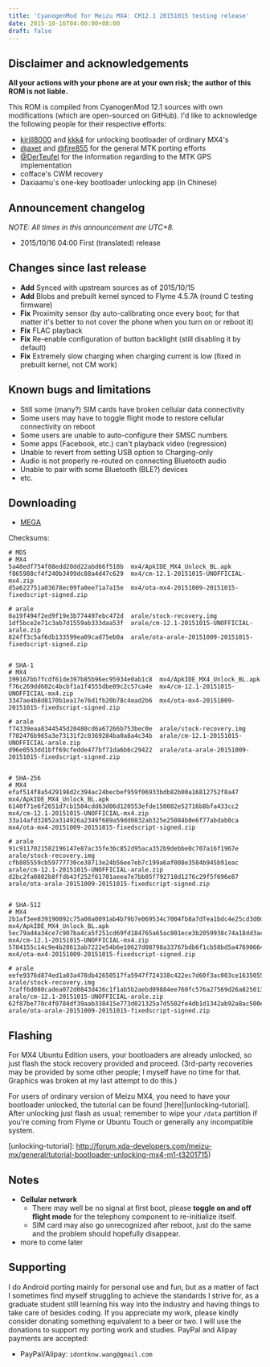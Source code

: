 ```yaml
---
title: 'CyanogenMod for Meizu MX4: CM12.1 20151015 testing release'
date: 2015-10-16T04:00:00+08:00
draft: false
---
```



## Disclaimer and acknowledgements

**All your actions with your phone are at your own risk; the author of this
ROM is not liable.**

This ROM is compiled from CyanogenMod 12.1 sources with own modifications
(which are open-sourced on GitHub). I'd like to acknowledge the following
people for their respective efforts:

* [kirill8000](http://4pda.ru/forum/index.php?showuser=4461476) and [kkk4](http://4pda.ru/forum/index.php?showuser=610367) for unlocking bootloader of ordinary MX4's
* [@axet](https://github.com/axet) and [@fire855](https://github.com/fire855) for the general MTK porting efforts
* [@DerTeufel](https://github.com/DerTeufel) for the information regarding to the MTK GPS implementation
* cofface's CWM recovery
* Daxiaamu's one-key bootloader unlocking app (in Chinese)


## Announcement changelog

*NOTE: All times in this announcement are UTC+8.*

* 2015/10/16 04:00 First (translated) release


## Changes since last release

* **Add** Synced with upstream sources as of 2015/10/15
* **Add** Blobs and prebuilt kernel synced to Flyme 4.5.7A (round C testing firmware)
* **Fix** Proximity sensor (by auto-calibrating once every boot; for that matter it's better to not cover the phone when you turn on or reboot it)
* **Fix** FLAC playback
* **Fix** Re-enable configuration of button backlight (still disabling it by default)
* **Fix** Extremely slow charging when charging current is low (fixed in prebuilt kernel, not CM work)


## Known bugs and limitations

* Still some (many?) SIM cards have broken cellular data connectivity
* Some users may have to toggle flight mode to restore cellular connectivity on reboot
* Some users are unable to auto-configure their SMSC numbers
* Some apps (Facebook, etc.) can't playback video (regression)
* Unable to revert from setting USB option to Charging-only
* Audio is not properly re-routed on connecting Bluetooth audio
* Unable to pair with some Bluetooth (BLE?) devices
* etc.


## Downloading

* [MEGA][mega]


[mega]: https://mega.nz/#F!x1ciDAJR!4F1UrqBXPZwAGeA8EWzG5g


Checksums:

```
# MD5
# MX4
5a48edf754f88edd20dd22abd66f518b  mx4/ApkIDE_MX4_Unlock_BL.apk
f865988cf4f240b3499dc88a4d47c629  mx4/cm-12.1-20151015-UNOFFICIAL-mx4.zip
d5a622751a03678ec09fa0ee71a7a15e  mx4/ota-mx4-20151009-20151015-fixedscript-signed.zip

# arale
0a19f494f2ed9f19e3b774497ebc472d  arale/stock-recovery.img
1df5bce2e71c3ab7d1559ab333daa53f  arale/cm-12.1-20151015-UNOFFICIAL-arale.zip
824ff3c5af6db133599ea09cad75eb0a  arale/ota-arale-20151009-20151015-fixedscript-signed.zip


# SHA-1
# MX4
399167bb7fcdf61de397b85b96ec95934e0ab1c8  mx4/ApkIDE_MX4_Unlock_BL.apk
f76c269dd602c4bcbf1a1f4555dbe09c2c57ca4e  mx4/cm-12.1-20151015-UNOFFICIAL-mx4.zip
3347ae4b8d8170b1ea17e76d1fb20b78c4ead2b6  mx4/ota-mx4-20151009-20151015-fixedscript-signed.zip

# arale
f74339eaa8344545d20480cd6a67266b753bec0e  arale/stock-recovery.img
f702476b965a3e73131f2c0369284ba0a8a4c34b  arale/cm-12.1-20151015-UNOFFICIAL-arale.zip
d96e0553dd1bff69cfedde477bf71da6b6c29422  arale/ota-arale-20151009-20151015-fixedscript-signed.zip


# SHA-256
# MX4
efaf514f8a5429198d2c394ac24becbef959f06933bdb82b00a16812752f8a47  mx4/ApkIDE_MX4_Unlock_BL.apk
6140f71e6f2651d7cb1584cdd63d06d120553efde150082e52716b8bfa433cc2  mx4/cm-12.1-20151015-UNOFFICIAL-mx4.zip
33a14afd32852a314926a2349f689a59dd0832ab325e25084b0e6f77abdab0ca  mx4/ota-mx4-20151009-20151015-fixedscript-signed.zip

# arale
91c9117021582196147e87ac35fe36c852d95aca352b9debbe0c707a16f1967e  arale/stock-recovery.img
cfb885559cb59777730ce38713e24b56ee7eb7c199a6af008e3584b945b91eac  arale/cm-12.1-20151015-UNOFFICIAL-arale.zip
d2bc2fa0802b8ffdb43f252f61701aeea7e7bb05f792718d1276c29f5f696e87  arale/ota-arale-20151009-20151015-fixedscript-signed.zip


# SHA-512
# MX4
2b1af3ee839190092c75a08a0091ab4b79b7e069534c7004fb8a7dfea1bdc4e25cd3d0da50541f8853387f18a0aeae106c808c91f3bd3e187be9b6033b1d73b5  mx4/ApkIDE_MX4_Unlock_BL.apk
5ec79ad4a34ce7c907ba4ca5f251cd69fd184765a65ac801ece3b2059938c74a18dd3ac1e89a20f26407073e01f3d39c944ea96d77f52d728bbbea096f09f24b  mx4/cm-12.1-20151015-UNOFFICIAL-mx4.zip
5784155c14c9e4b28613ab7222e54b6e10627d08798a33767bdb6f1cb58bd5a4769066440eaba9787e51d20da5e9a8b5aaaf8bf9b5a1d3f13029199a673edddd  mx4/ota-mx4-20151009-20151015-fixedscript-signed.zip

# arale
eefe9376d874ed1a03a478db42650517fa5947f724338c422ec7d60f3ac003ce163505553755fce81be8861b23be6f1fe070c56201d12e31429b323fa7ffb8c7  arale/stock-recovery.img
7caff6d080cadea072d0843d436c1f1ab5b2aebd09884ee760fc576a27569d26a825013363b92661d62fee7cd84a8b16417b45c324464a242abe94a174b1cac4  arale/cm-12.1-20151015-UNOFFICIAL-arale.zip
62f87be770c4f0784df39aab338415e773d021325a7d5502fe4db1d1342ab92a8ac500e1aad7ff4de7a1de45f421ea06c5249a9fdb3bb5297d4dfd3d9845397e  arale/ota-arale-20151009-20151015-fixedscript-signed.zip
```


## Flashing

For MX4 Ubuntu Edition users, your bootloaders are already unlocked, so just flash the stock recovery provided and proceed. (3rd-party recoveries may be provided by some other people; I myself have no time for that. Graphics was broken at my last attempt to do this.)

For users of ordinary version of Meizu MX4, you need to have your bootloader unlocked, the tutorial can be found [here][unlocking-tutorial].
After unlocking just flash as usual; remember to wipe your `/data` partition if
you're coming from Flyme or Ubuntu Touch or generally any incompatible system.

[unlocking-tutorial]: http://forum.xda-developers.com/meizu-mx/general/tutorial-bootloader-unlocking-mx4-m1-t3201715)


## Notes

* **Cellular network**
    - There may well be no signal at first boot, please **toggle on and off flight mode** for the telephony component to re-initialize itself.
    - SIM card may also go unrecognized after reboot, just do the same and the problem should hopefully disappear.
* more to come later


## Supporting

I do Android porting mainly for personal use and fun, but as a matter of fact
I sometimes find myself struggling to achieve the standards I strive for, as
a graduate student still learning his way into the industry and having things
to take care of besides coding. If you appreciate my work, please kindly
consider donating something equivalent to a beer or two. I will use the
donations to support my porting work and studies. PayPal and Alipay payments are
accepted:

* PayPal/Alipay: `idontknw.wang@gmail.com`


<!-- vim:set ai et ts=4 sw=4 sts=4 fenc=utf-8: -->
